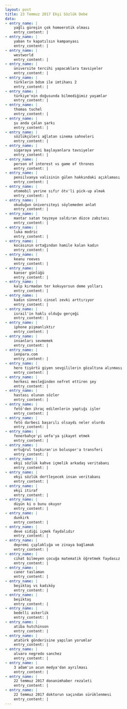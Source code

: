 ```yaml
---
layout: post
title: 23 Temmuz 2017 Ekşi Sözlük Debe
data:
- entry_name: |
    yağlı güreşin çok homoerotik olması
    entry_content: |
- entry_name: |
    yaban tv kapatılsın kampanyası
    entry_content: |
- entry_name: |
    westworld
    entry_content: |
- entry_name: |
    üniversite tercihi yapacaklara tavsiyeler
    entry_content: |
- entry_name: |
    türklerin bdsm ile imtihanı 2
    entry_content: |
- entry_name: |
    türkiye'nin doğusunda bilmediğimiz yaşamlar
    entry_content: |
- entry_name: |
    thomas tuchel
    entry_content: |
- entry_name: |
    şu anda çalan şarkı
    entry_content: |
- entry_name: |
    sözlükçüleri ağlatan sinema sahneleri
    entry_content: |
- entry_name: |
    sigaraya yeni başlayanlara tavsiyeler
    entry_content: |
- entry_name: |
    person of interest vs game of thrones
    entry_content: |
- entry_name: |
    pensilvanya valisinin gülen hakkındaki açıklaması
    entry_content: |
- entry_name: |
    otomobil yerine sıfır ötv'li pick-up almak
    entry_content: |
- entry_name: |
    okuduğun üniversiteyi söylemeden anlat
    entry_content: |
- entry_name: |
    mantar satan teyzeye saldıran düzce zabıtası
    entry_content: |
- entry_name: |
    luka modric
    entry_content: |
- entry_name: |
    kocasının ortağından hamile kalan kadın
    entry_content: |
- entry_name: |
    keanu reeves
    entry_content: |
- entry_name: |
    kanser günlüğü
    entry_content: |
- entry_name: |
    kalp kırmadan ter kokuyorsun deme yolları
    entry_content: |
- entry_name: |
    kadın sünneti cinsel zevki arttırıyor
    entry_content: |
- entry_name: |
    israil'in haklı olduğu gerçeği
    entry_content: |
- entry_name: |
    iphone pişmanlıktır
    entry_content: |
- entry_name: |
    insanları sevmemek
    entry_content: |
- entry_name: |
    ienpara.com
    entry_content: |
- entry_name: |
    hero tişörtü giyen sevgililerin gözaltına alınması
    entry_content: |
- entry_name: |
    herkesi mesleğinden nefret ettiren şey
    entry_content: |
- entry_name: |
    hastası olunan sözler
    entry_content: |
- entry_name: |
    fetö'den ihraç edilenlerin yaptığı işler
    entry_content: |
- entry_name: |
    fetö darbesi başarılı olsaydı neler olurdu
    entry_content: |
- entry_name: |
    fenerbahçe'yi uefa'ya şikayet etmek
    entry_content: |
- entry_name: |
    ertuğrul taşkıran'ın boluspor'a transferi
    entry_content: |
- entry_name: |
    ekşi sözlük kahve içmelik arkadaş veritabanı
    entry_content: |
- entry_name: |
    ekşi sözlük dertleşecek insan veritabanı
    entry_content: |
- entry_name: |
    ekşi itiraf
    entry_content: |
- entry_name: |
    düşün ki o bunu okuyor
    entry_content: |
- entry_name: |
    dunkirk
    entry_content: |
- entry_name: |
    deve sidiği içmek faydalıdır
    entry_content: |
- entry_name: |
    depremi çıplaklığa ve zinaya bağlamak
    entry_content: |
- entry_name: |
    cihat bilmeyen çocuğa matematik öğretmek faydasız
    entry_content: |
- entry_name: |
    caner taslaman
    entry_content: |
- entry_name: |
    beşiktaş vs kadıköy
    entry_content: |
- entry_name: |
    beşiktaş
    entry_content: |
- entry_name: |
    bedelli askerlik
    entry_content: |
- entry_name: |
    atiba hutchinson
    entry_content: |
- entry_name: |
    atatürk gönderisine yapılan yorumlar
    entry_content: |
- entry_name: |
    alvaro negredo sanchez
    entry_content: |
- entry_name: |
    3 adam'ın acun medya'dan ayrılması
    entry_content: |
- entry_name: |
    22 temmuz 2017 donanimhaber rezaleti
    entry_content: |
- entry_name: |
    22 temmuz 2017 doktorun saçından sürüklenmesi
    entry_content: |
---
```

